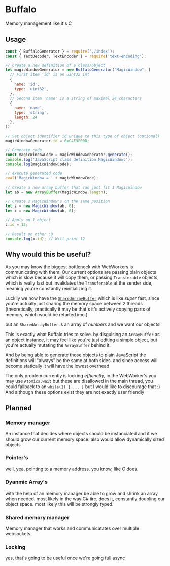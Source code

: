 # Buffalo

Memory management like it's C

## Usage

```javascript
const { BuffaloGenerator } = require('./index');
const { TextDecoder, TextEncoder } = require('text-encoding');

// Create a new definition of a class/object
let magicWindowGenerator = new BuffaloGenerator("MagicWindow", [
  // First item 'id' is an uint32 int
  {
    name: 'id',
    type: 'uint32',
  },
  // Second item 'name' is a string of maximal 24 characters
  {
    name: 'name',
    type: 'string',
    length: 24
  },
])

// Set object identifier id unique to this type of object (optional)
magicWindowGenerator.id = 0xC4F3F00D;

// Generate code
const magicWindowCode = magicWindowGenerator.generate();
console.log('JavaScript class definition MagicWindow:');
console.log(magicWindowCode);

// execute generated code
eval('MagicWindow = ' + magicWindowCode);

// Create a new array buffer that can just fit 1 MagicWindow
let ab = new ArrayBuffer(MagicWindow.length);

// Create 2 MagicWindow's on the same position
let z = new MagicWindow(ab, 0);
let x = new MagicWindow(ab, 0);

// Apply on 1 object
z.id = 12;

// Result on other :D
console.log(x.id); // Will print 12
```

## Why would this be useful?

As you may know the biggest bottleneck with WebWorkers is communicating with them.
Our current options are passing plain objects which is slow because it will copy them, or passing `Transferable` objects, which is really fast but invalidates the `Transferable` at the sender side, meaning you're constantly reinitializing it.

Luckily we now have the
[`SharedArrayBuffer`](https://developer.mozilla.org/en-US/docs/Web/JavaScript/Reference/Global_Objects/SharedArrayBuffer)
which is like *super* fast, since you're actually just sharing the memory space between 2 threads (theoretically, practically it may be that's it's actively copying parts of memory, which would be retarted imo.)

but an `SharedArrayBuffer` is an array of *numbers* and we want our objects!

This is exactly what Buffalo tries to solve.
by disguising an `ArrayBuffer` as an object instance, it may feel like you're just editing a simple object, but you're actually mutating the `ArrayBuffer` behind it.

And by being able to generate those objects to plain JavaScript the definitions will "always" be the same at both sides. and since access will become statically it will have the lowest overhead

The only problem currently is locking *effienctly*, in the WebWorker's you may use `Atomics.wait` but these are disallowed in the main thread, you could fallback to an `while(1) { ... }` but I would like to discourage that :)
And although these options exist they are not exactly user friendly

## Planned

### Memory manager

An instance that decides where objects should be instanciated and if we should grow our current memory space. also would allow dynamically sized objects

### Pointer's

well, yea, pointing to a memory address. you know, like C does.

### Dyanmic Array's

with the help of an memory manager be able to grow and shrink an array when needed. most likely in the way C# iirc. does it, constantly doubling our object space. most likely this will be strongly typed.

### Shared memory manager

Memory manager that works and communicatates over multiple websockets.

### Locking

yes, that's going to be useful once we're going full async
